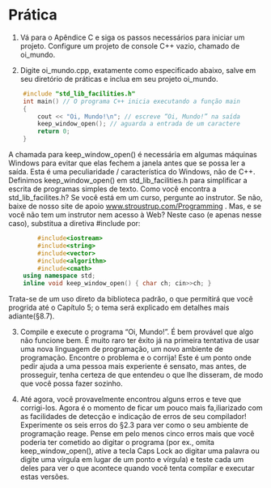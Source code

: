 # Prática

1. Vá para o Apêndice C e siga os passos necessários para iniciar um projeto. Configure um projeto de console C++ vazio, chamado de oi_mundo.

2. Digite oi_mundo.cpp, exatamente como especificado abaixo, salve em seu diretório de práticas e inclua em seu projeto oi_mundo.
```cpp
    #include "std_lib_facilities.h"
    int main() // O programa C++ inicia executando a função main
    {
        cout << "Oi, Mundo!\n"; // escreve “Oi, Mundo!” na saída
        keep_window_open(); // aguarda a entrada de um caractere
        return 0;
    }
```

A chamada para keep_window_open() é necessária em algumas máquinas Windows para evitar que elas fechem a janela antes que se possa ler a saída. Esta é uma peculiaridade / característica do Windows, não de C++. Definimos keep_window_open() em std_lib_facilities.h para simplificar a escrita de programas simples de texto.
Como você encontra a std_lib_facilites.h? Se você está em um curso, pergunte ao instrutor. Se não, baixe de nosso site de apoio www.stroustrup.com/Programming . Mas, e se você não tem um instrutor nem acesso à Web? Neste caso (e apenas nesse caso), substitua a diretiva #include por:

```cpp
        #include<iostream>
        #include<string>
        #include<vector>
        #include<algorithm>
        #include<cmath>
    using namespace std;
    inline void keep_window_open() { char ch; cin>>ch; }
```
Trata-se de um uso direto da biblioteca padrão, o que permitirá que você progrida até o Capítulo 5; o tema será explicado em detalhes mais adiante(§8.7).

3.	Compile e execute o programa “Oi, Mundo!”. É bem provável que algo não funcione bem. É muito raro ter êxito já na primeira tentativa de usar uma nova linguagem de programação, um novo ambiente de programação. Encontre o problema e o corrija! Este é um ponto onde pedir ajuda a uma pessoa mais experiente é sensato, mas antes, de prosseguir, tenha certeza de que entendeu o que lhe disseram, de modo que você possa fazer sozinho.

4.	Até agora, você provavelmente encontrou alguns erros e teve que corrigi-los. Agora é o momento de ficar um pouco mais fa,iliarizado com as facilidades de detecção e indicação de erros de seu compilador! Experimente os seis erros do §2.3 para ver como o seu ambiente de programação reage. Pense em pelo menos cinco erros mais que você poderia ter cometido ao digitar o programa (por ex., omita keep_window_open(), ative a tecla Caps Lock ao digitar uma palavra ou digite uma vírgula em lugar de um ponto e vírgula) e teste cada um deles para ver o que acontece quando você tenta compilar e executar estas versões.
